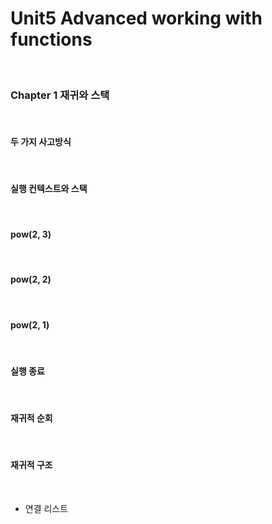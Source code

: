 # Unit5 Advanced working with functions
<br>

### Chapter 1 재귀와 스택
<br>

#### 두 가지 사고방식
<br>

#### 실행 컨텍스트와 스택
<br>

#### pow(2, 3)
<br>

#### pow(2, 2)
<br>

#### pow(2, 1)
<br>

#### 실행 종료
<br>

#### 재귀적 순회
<br>

#### 재귀적 구조
<br>

- 연결 리스트